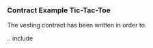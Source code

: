 ### Contract Example Tic-Tac-Toe

The vesting contract has been written in order to.





.. include